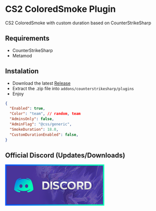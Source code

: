 # CS2 ColoredSmoke Plugin
CS2 ColoredSmoke with custom duration based on CounterStrikeSharp

## Requirements
- CounterStrikeSharp
- Metamod

## Instalation
- Download the latest [Release](https://github.com/ZusDev/CS2-ColoredSmoke-Plugin/releases)
- Extract the .zip file into `addons/counterstrikesharp/plugins`
- Enjoy

```json
{
  "Enabled": true,
  "Color": "team", // random, team 
  "AdminsOnly": false,
  "AdminFlag": "@css/generic",
  "SmokeDuration": 18.0,
  "CustomDurationEnabled": false,
}
```

## Official Discord (Updates/Downloads)
<a href="https://discord.gg/d5uvMmUpuE"><img src="./discord.png"></a>


